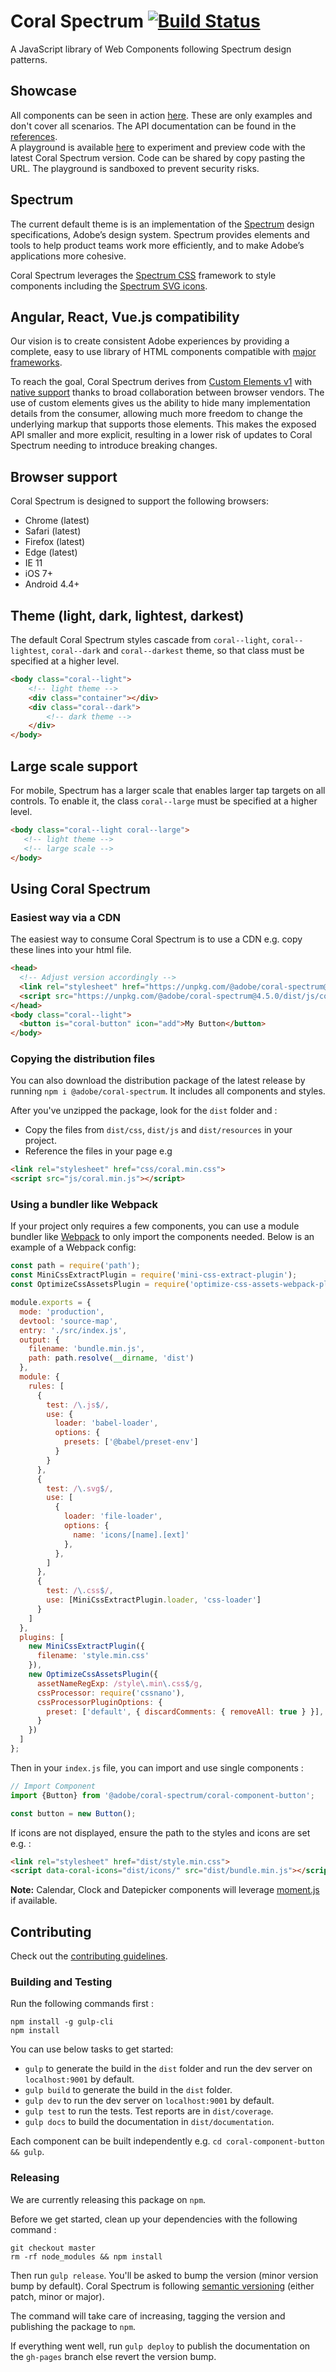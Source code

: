 # Coral Spectrum [![Build Status](https://travis-ci.org/adobe/coral-spectrum.svg?branch=master)](https://travis-ci.org/adobe/coral-spectrum)

A JavaScript library of Web Components following Spectrum design patterns.

## Showcase

All components can be seen in action [here](http://opensource.adobe.com/coral-spectrum/dist/examples). These are only examples and 
don't cover all scenarios. The API documentation can be found in the [references](http://opensource.adobe.com/coral-spectrum/dist/documentation/identifiers.html).    
A playground is available [here](http://opensource.adobe.com/coral-spectrum/dist/playground) to experiment and preview code with the latest Coral Spectrum version.
Code can be shared by copy pasting the URL. The playground is sandboxed to prevent security risks.

## Spectrum

The current default theme is is an implementation of the [Spectrum](https://spectrum.adobe.com) design 
specifications, Adobe’s design system. Spectrum provides elements and tools to help product teams work more 
efficiently, and to make Adobe’s applications more cohesive.
 
Coral Spectrum leverages the [Spectrum CSS](https://github.com/adobe/spectrum-css) framework to style 
components including the [Spectrum SVG icons](https://spectrum.adobe.com/page/icons). 

## Angular, React, Vue.js compatibility

Our vision is to create consistent Adobe experiences by providing a complete, easy to use library of HTML components 
compatible with [major frameworks](https://custom-elements-everywhere.com/).

To reach the goal, Coral Spectrum derives from [Custom Elements v1](https://html.spec.whatwg.org/multipage/custom-elements.html) with 
[native support](https://caniuse.com/#feat=custom-elementsv1) thanks to broad collaboration between browser vendors. 
The use of custom elements gives us the ability to hide many implementation details from the consumer, allowing much 
more freedom to change the underlying markup that supports those elements. 
This makes the exposed API smaller and more explicit, resulting in a lower risk of updates to Coral Spectrum needing to 
introduce breaking changes.

## Browser support

Coral Spectrum is designed to support the following browsers:
* Chrome (latest)
* Safari (latest)
* Firefox (latest)
* Edge (latest)
* IE 11
* iOS 7+
* Android 4.4+

## Theme (light, dark, lightest, darkest)

The default Coral Spectrum styles cascade from `coral--light`, `coral--lightest`, `coral--dark` and `coral--darkest` theme, so that class must be specified at a higher level.

```html
<body class="coral--light">
    <!-- light theme -->
    <div class="container"></div>
    <div class="coral--dark">
        <!-- dark theme -->
    </div>
</body>
```

## Large scale support

For mobile, Spectrum has a larger scale that enables larger tap targets on all controls. To enable it, the class `coral--large` must be specified at a higher level.

```html
<body class="coral--light coral--large">
   <!-- light theme -->
   <!-- large scale -->
</body>
```

## Using Coral Spectrum

### Easiest way via a CDN

The easiest way to consume Coral Spectrum is to use a CDN e.g. copy these lines into your html file. 

```html
<head>
  <!-- Adjust version accordingly -->
  <link rel="stylesheet" href="https://unpkg.com/@adobe/coral-spectrum@4.5.0/dist/css/coral.min.css">
  <script src="https://unpkg.com/@adobe/coral-spectrum@4.5.0/dist/js/coral.min.js" data-coral-icons-external="js"></script>
</head>
<body class="coral--light">
  <button is="coral-button" icon="add">My Button</button>
</body> 
``` 

### Copying the distribution files

You can also download the distribution package of the 
latest release by running `npm i @adobe/coral-spectrum`. It includes all components and styles.
 
After you've unzipped the package, look for the `dist` folder and :
* Copy the files from `dist/css`, `dist/js` and `dist/resources` in your project.
* Reference the files in your page e.g

```html
<link rel="stylesheet" href="css/coral.min.css">
<script src="js/coral.min.js"></script>
```

### Using a bundler like Webpack
  
If your project only requires a few components, you can use a module bundler like [Webpack](https://webpack.js.org/) to only import the components needed. 
Below is an example of a Webpack config:

```js
const path = require('path');
const MiniCssExtractPlugin = require('mini-css-extract-plugin');
const OptimizeCssAssetsPlugin = require('optimize-css-assets-webpack-plugin');

module.exports = {
  mode: 'production',
  devtool: 'source-map',
  entry: './src/index.js',
  output: {
    filename: 'bundle.min.js',
    path: path.resolve(__dirname, 'dist')
  },
  module: {
    rules: [
      {
        test: /\.js$/,
        use: {
          loader: 'babel-loader',
          options: {
            presets: ['@babel/preset-env']
          }
        }
      },
      {
        test: /\.svg$/,
        use: [
          {
            loader: 'file-loader',
            options: {
              name: 'icons/[name].[ext]'
            },
          },
        ]
      },
      {
        test: /\.css$/,
        use: [MiniCssExtractPlugin.loader, 'css-loader']
      }
    ]
  },
  plugins: [
    new MiniCssExtractPlugin({
      filename: 'style.min.css'
    }),
    new OptimizeCssAssetsPlugin({
      assetNameRegExp: /style\.min\.css$/g,
      cssProcessor: require('cssnano'),
      cssProcessorPluginOptions: {
        preset: ['default', { discardComments: { removeAll: true } }],
      }
    })
  ]
};  
```

Then in your `index.js` file, you can import and use single components :
 
```js
// Import Component
import {Button} from '@adobe/coral-spectrum/coral-component-button';

const button = new Button();
```

If icons are not displayed, ensure the path to the styles and icons are set e.g. :

```html
<link rel="stylesheet" href="dist/style.min.css">
<script data-coral-icons="dist/icons/" src="dist/bundle.min.js"></script>
```

**Note:** Calendar, Clock and Datepicker components will leverage [moment.js](http://momentjs.com/) if available. 

## Contributing

Check out the [contributing guidelines](https://github.com/adobe/coral-spectrum/blob/master/.github/CONTRIBUTING.md).

### Building and Testing

Run the following commands first :
```
npm install -g gulp-cli
npm install
```   
 
You can use below tasks to get started:
* `gulp` to generate the build in the `dist` folder and run the dev server on `localhost:9001` by default.
* `gulp build` to generate the build in the `dist` folder.
* `gulp dev` to run the dev server on `localhost:9001` by default. 
* `gulp test` to run the tests. Test reports are in `dist/coverage`.
* `gulp docs` to build the documentation in `dist/documentation`. 

Each component can be built independently e.g. `cd coral-component-button && gulp`.

### Releasing

We are currently releasing this package on `npm`.

Before we get started, clean up your dependencies with the following command :

```
git checkout master
rm -rf node_modules && npm install
```

Then run `gulp release`. You'll be asked to bump the version (minor version bump by default). Coral Spectrum is following
[semantic versioning](https://docs.npmjs.com/about-semantic-versioning) (either patch, minor or major).

The command will take care of increasing, tagging the version and publishing the package to `npm`.     

If everything went well, run `gulp deploy` to publish the documentation on the `gh-pages` branch else revert the version bump. 
